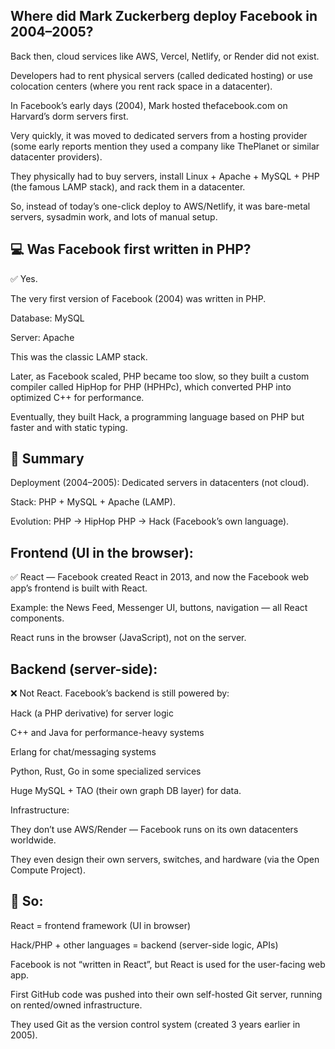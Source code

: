 ## Where did Mark Zuckerberg deploy Facebook in 2004–2005?

Back then, cloud services like AWS, Vercel, Netlify, or Render did not exist.

Developers had to rent physical servers (called dedicated hosting) or use colocation centers (where you rent rack space in a datacenter).

In Facebook’s early days (2004), Mark hosted thefacebook.com on Harvard’s dorm servers first.

Very quickly, it was moved to dedicated servers from a hosting provider (some early reports mention they used a company like ThePlanet or similar datacenter providers).

They physically had to buy servers, install Linux + Apache + MySQL + PHP (the famous LAMP stack), and rack them in a datacenter.

So, instead of today’s one-click deploy to AWS/Netlify, it was bare-metal servers, sysadmin work, and lots of manual setup.

## 💻 Was Facebook first written in PHP?

✅ Yes.

The very first version of Facebook (2004) was written in PHP.

Database: MySQL

Server: Apache

This was the classic LAMP stack.

Later, as Facebook scaled, PHP became too slow, so they built a custom compiler called HipHop for PHP (HPHPc), which converted PHP into optimized C++ for performance.

Eventually, they built Hack, a programming language based on PHP but faster and with static typing.

## 🔑 Summary

Deployment (2004–2005): Dedicated servers in datacenters (not cloud).

Stack: PHP + MySQL + Apache (LAMP).

Evolution: PHP → HipHop PHP → Hack (Facebook’s own language).

## Frontend (UI in the browser):
✅ React — Facebook created React in 2013, and now the Facebook web app’s frontend is built with React.

Example: the News Feed, Messenger UI, buttons, navigation — all React components.

React runs in the browser (JavaScript), not on the server.

## Backend (server-side):
❌ Not React. Facebook’s backend is still powered by:

Hack (a PHP derivative) for server logic

C++ and Java for performance-heavy systems

Erlang for chat/messaging systems

Python, Rust, Go in some specialized services

Huge MySQL + TAO (their own graph DB layer) for data.

Infrastructure:

They don’t use AWS/Render — Facebook runs on its own datacenters worldwide.

They even design their own servers, switches, and hardware (via the Open Compute Project).

## 🔑 So:

React = frontend framework (UI in browser)

Hack/PHP + other languages = backend (server-side logic, APIs)

Facebook is not “written in React”, but React is used for the user-facing web app.

First GitHub code was pushed into their own self-hosted Git server, running on rented/owned infrastructure.

They used Git as the version control system (created 3 years earlier in 2005).
